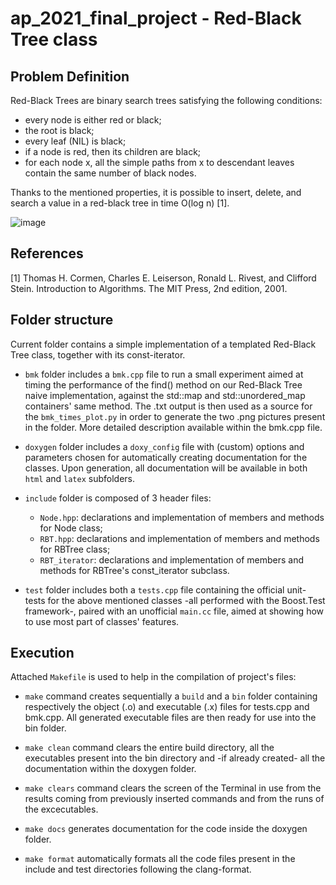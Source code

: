 # ap_2021_final_project - Red-Black Tree class

## Problem Definition
Red-Black Trees are binary search trees satisfying the following conditions:

- every node is either red or black;
- the root is black;
- every leaf (NIL) is black;
- if a node is red, then its children are black;
- for each node x, all the simple paths from x to descendant leaves contain the same number of black nodes.

Thanks to the mentioned properties, it is possible to insert, delete, and search a value in a red-black tree in time O(log n) [1].


![image](https://user-images.githubusercontent.com/56740461/185750889-6148a944-393e-4abe-865c-fbe0f3dc16b1.png)


## References
<a id="1">[1]</a> 
Thomas H. Cormen, Charles E. Leiserson, Ronald L. Rivest, and Clifford Stein. 
Introduction to Algorithms. 
The MIT Press, 2nd edition, 2001.

## Folder structure
Current folder contains a simple implementation of a templated Red-Black Tree class, together with its const-iterator.

* `bmk` folder includes a `bmk.cpp` file to run a small experiment aimed at timing the performance of the find() method on our Red-Black Tree naive implementation, against the std::map and std::unordered_map containers' same method. The .txt output is then used as a source for the `bmk_times_plot.py` in order to generate the two .png pictures present in the folder. More detailed description available within the bmk.cpp file.

* `doxygen` folder includes a `doxy_config` file with (custom) options and parameters chosen for automatically creating documentation for the classes. Upon generation, all documentation will be available in both `html` and `latex` subfolders.

* `include` folder is composed of 3 header files:
    * `Node.hpp`: declarations and implementation of members and methods for Node class;
    * `RBT.hpp`: declarations and implementation of members and methods for RBTree class;
    * `RBT_iterator`: declarations and implementation of members and methods for RBTree's const_iterator subclass.

* `test` folder includes both a `tests.cpp` file containing the official unit-tests for the above mentioned classes -all performed with the Boost.Test framework-, paired with an unofficial `main.cc` file, aimed at showing how to use most part of classes' features.


## Execution
Attached `Makefile` is used to help in the compilation of project's files:

* `make` command creates sequentially a `build` and a `bin` folder containing respectively the object (.o) and executable (.x) files for tests.cpp and bmk.cpp.
All generated executable files are then ready for use into the bin folder.

* `make clean` command clears the entire build directory, all the executables present into the bin directory and -if already created- all the documentation within the doxygen folder.

* `make clears` command clears the screen of the Terminal in use from the results coming from previously inserted commands and from the runs of the excecutables.

* `make docs` generates documentation for the code inside the doxygen folder.

* `make format` automatically formats all the code files present in the include and test directories following the clang-format.